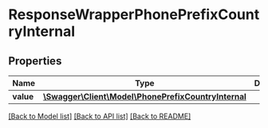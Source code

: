 # ResponseWrapperPhonePrefixCountryInternal

## Properties
Name | Type | Description | Notes
------------ | ------------- | ------------- | -------------
**value** | [**\Swagger\Client\Model\PhonePrefixCountryInternal**](PhonePrefixCountryInternal.md) |  | [optional] 

[[Back to Model list]](../README.md#documentation-for-models) [[Back to API list]](../README.md#documentation-for-api-endpoints) [[Back to README]](../README.md)


